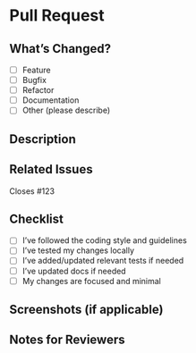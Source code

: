 # Pull Request

## What’s Changed?

<!-- Briefly summarize the changes in this PR -->

- [ ] Feature
- [ ] Bugfix
- [ ] Refactor
- [ ] Documentation
- [ ] Other (please describe)

## Description

<!-- Describe what this PR does and why it matters -->

## Related Issues

<!-- If this PR closes an issue, reference it like so: -->

Closes #123

## Checklist

- [ ] I’ve followed the coding style and guidelines
- [ ] I’ve tested my changes locally
- [ ] I’ve added/updated relevant tests if needed
- [ ] I’ve updated docs if needed
- [ ] My changes are focused and minimal

## Screenshots (if applicable)

<!-- UI changes? Paste screenshots or screen recordings here -->

## Notes for Reviewers

<!-- Anything the reviewers should pay special attention to? -->